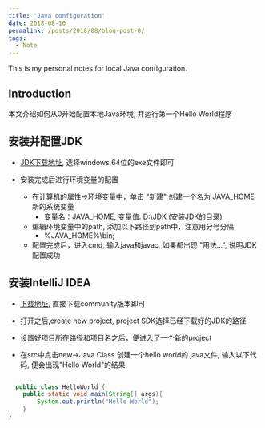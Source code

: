 ```yaml
---
title: 'Java configuration'
date: 2018-08-16
permalink: /posts/2018/08/blog-post-0/
tags:
  - Note
---
```


This is my personal notes for local Java configuration.


Introduction
------
本文介绍如何从0开始配置本地Java环境, 并运行第一个Hello World程序


安装并配置JDK
------
* [JDK下载地址](https://www.oracle.com/technetwork/java/javase/downloads/index.html), 选择windows 64位的exe文件即可  

* 安装完成后进行环境变量的配置  
  * 在计算机的属性->环境变量中，单击 "新建" 创建一个名为 JAVA_HOME 新的系统变量
    * 变量名：JAVA_HOME, 变量值: D:\JDK (安装JDK的目录)
  * 编辑环境变量中的path, 添加以下路径到path中，注意用分号分隔  
    * %JAVA_HOME%\bin;
  * 配置完成后，进入cmd, 输入java和javac, 如果都出现 "用法...", 说明JDK配置成功


安装IntelliJ IDEA
------
* [下载地址](https://www.jetbrains.com/idea/download/#section=windows), 直接下载community版本即可

* 打开之后,create new project, project SDK选择已经下载好的JDK的路径

* 设置好项目所在路径和项目名之后，便进入了一个新的project

* 在src中点击new->Java Class 创建一个hello world的.java文件, 输入以下代码, 便会出现"Hello World"的结果

```java

  public class HelloWorld {
    public static void main(String[] args){
        System.out.println("Hello World");
    }
}
```